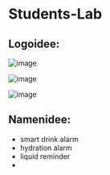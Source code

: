 # Students-Lab

## Logoidee:

![image](https://user-images.githubusercontent.com/114980500/231156869-a02a2e41-f3e1-4295-97b2-e2a9890ce224.png)

![image](https://user-images.githubusercontent.com/114980500/231161337-006e7ba4-a7f9-4f51-a3e4-246fecf69089.png)

![image](https://user-images.githubusercontent.com/114980500/231158771-0b8d03bd-d654-4b8d-9546-c17841823f12.png)

## Namenidee:
- smart drink alarm
- hydration alarm
- liquid reminder
- 
